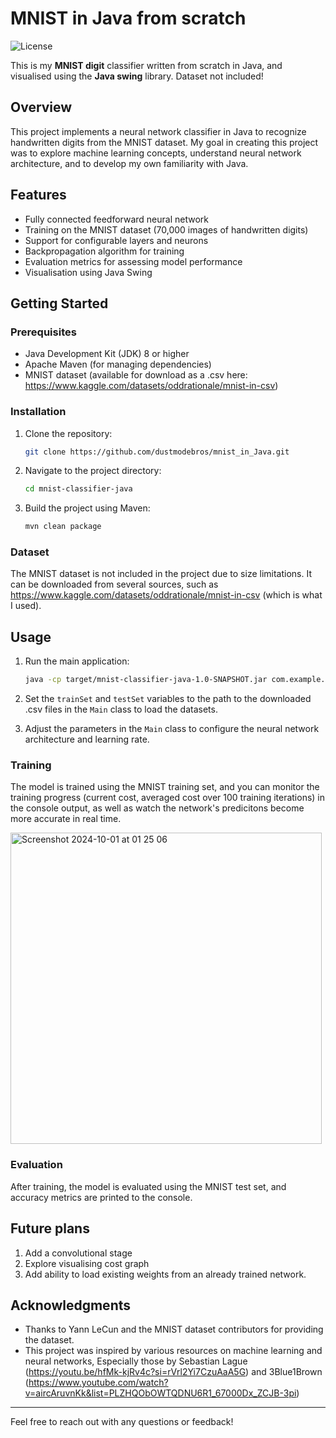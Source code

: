 # MNIST in Java from scratch
![License](https://img.shields.io/badge/license-MIT-brightgreen)

This is my **MNIST digit** classifier written from scratch in Java, and visualised using the **Java swing** library. Dataset not included!

## Overview

This project implements a neural network classifier in Java to recognize handwritten digits from the MNIST dataset. My goal in creating this project was to explore machine learning concepts, understand neural network architecture, and to develop my own familiarity with Java.

## Features

- Fully connected feedforward neural network
- Training on the MNIST dataset (70,000 images of handwritten digits)
- Support for configurable layers and neurons
- Backpropagation algorithm for training
- Evaluation metrics for assessing model performance
- Visualisation using Java Swing

## Getting Started

### Prerequisites

- Java Development Kit (JDK) 8 or higher
- Apache Maven (for managing dependencies)
- MNIST dataset (available for download as a .csv here: https://www.kaggle.com/datasets/oddrationale/mnist-in-csv)

### Installation

1. Clone the repository:

   ```bash
   git clone https://github.com/dustmodebros/mnist_in_Java.git
   ```

2. Navigate to the project directory:

   ```bash
   cd mnist-classifier-java
   ```

3. Build the project using Maven:

   ```bash
   mvn clean package
   ```

### Dataset

The MNIST dataset is not included in the project due to size limitations. It can be downloaded from several sources, such as https://www.kaggle.com/datasets/oddrationale/mnist-in-csv (which is what I used).

## Usage

1. Run the main application:

   ```bash
   java -cp target/mnist-classifier-java-1.0-SNAPSHOT.jar com.example.Main
   ```

2. Set the `trainSet` and `testSet` variables to the path to the downloaded .csv files in the `Main` class to load the datasets.

3. Adjust the parameters in the `Main` class to configure the neural network architecture and learning rate.

### Training

The model is trained using the MNIST training set, and you can monitor the training progress (current cost, averaged cost over 100 training iterations) in the console output, as well as watch the network's predicitons become more accurate in real time.

<img width="498" alt="Screenshot 2024-10-01 at 01 25 06" src="https://github.com/user-attachments/assets/3d40db39-aa8b-45e5-bb08-acae40a29cde">

### Evaluation

After training, the model is evaluated using the MNIST test set, and accuracy metrics are printed to the console.

## Future plans
1. Add a convolutional stage
2. Explore visualising cost graph
3. Add ability to load existing weights from an already trained network.
   
## Acknowledgments

- Thanks to Yann LeCun and the MNIST dataset contributors for providing the dataset.
- This project was inspired by various resources on machine learning and neural networks, Especially those by Sebastian Lague (https://youtu.be/hfMk-kjRv4c?si=rVrl2Yi7CzuAaA5G) and 3Blue1Brown (https://www.youtube.com/watch?v=aircAruvnKk&list=PLZHQObOWTQDNU6R1_67000Dx_ZCJB-3pi)

---

Feel free to reach out with any questions or feedback!
